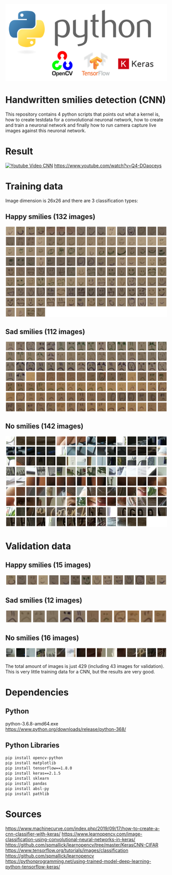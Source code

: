 ![OpenCV + Tensorflow + Keras](/banner.png)

# Handwritten smilies detection (CNN)
This repository contains 4 python scripts that points out what a kernel is, how to create testdata for a convolutional neuronal network, how to create and train a neuronal network and finally how to run camera capture live images against this neuronal network.

# Result
[![Youtube Video CNN](https://img.youtube.com/vi/Q4-DOaoceys/0.jpg)](https://www.youtube.com/watch?v=Q4-DOaoceys)
https://www.youtube.com/watch?v=Q4-DOaoceys

# Training data
Image dimension is 26x26 and there are 3 classification types:

## Happy smilies (132 images)
![Happy smilies](/train-happy.png)

## Sad smilies (112 images)
![Sad smilies](/train-sad.png)

## No smilies (142 images)
![No smilies](/train-none.png)


# Validation data
## Happy smilies (15 images)
![Happy smilies](/validation-happy.png)

## Sad smilies (12 images)
![Sad smilies](/validation-sad.png)

## No smilies (16 images)
![No smilies](/validation-none.png)

The total amount of images is just 429 (including 43 images for validation). This is very little training data for a CNN, but the results are very good.


# Dependencies
## Python
python-3.6.8-amd64.exe https://www.python.org/downloads/release/python-368/

## Python Libraries
```
pip install opencv-python
pip install matplotlib
pip install tensorflow==1.8.0
pip install keras==2.1.5
pip install sklearn
pip install pandas
pip install absl-py
pip install pathlib
```

# Sources
https://www.machinecurve.com/index.php/2019/09/17/how-to-create-a-cnn-classifier-with-keras/
https://www.learnopencv.com/image-classification-using-convolutional-neural-networks-in-keras/
https://github.com/spmallick/learnopencv/tree/master/KerasCNN-CIFAR
https://www.tensorflow.org/tutorials/images/classification
https://github.com/spmallick/learnopencv
https://pythonprogramming.net/using-trained-model-deep-learning-python-tensorflow-keras/
